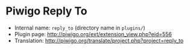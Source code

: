 # Piwigo Reply To

* Internal name: `reply_to` (directory name in `plugins/`)
* Plugin page: http://piwigo.org/ext/extension_view.php?eid=556
* Translation: http://piwigo.org/translate/project.php?project=reply_to